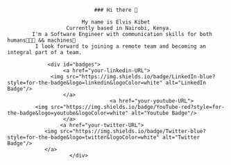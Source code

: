                                 ### Hi there 👋

                            My name is Elvis Kibet
                       Currently based in Nairobi, Kenya.
            I'm a Software Engineer with communication skills for both humans👨‍👩‍👧 && machines🚀
             I look forward to joining a remote team and becoming an integral part of a team.

                 <div id="badges">
                      <a href="your-linkedin-URL">
                  <img src="https://img.shields.io/badge/LinkedIn-blue?style=for-the-badge&logo=linkedin&logoColor=white" alt="LinkedIn Badge"/>
                      </a>
                                     <a href="your-youtube-URL">
             <img src="https://img.shields.io/badge/YouTube-red?style=for-the-badge&logo=youtube&logoColor=white" alt="Youtube Badge"/>
                      </a>
                     <a href="your-twitter-URL">
                <img src="https://img.shields.io/badge/Twitter-blue?style=for-the-badge&logo=twitter&logoColor=white" alt="Twitter Badge"/>
                </a>
                        </div>

